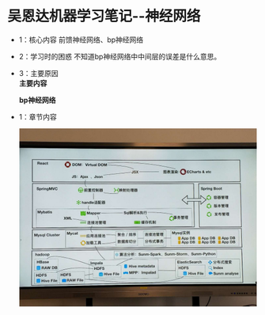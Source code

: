 # 吴恩达机器学习笔记--神经网络
* 1：核心内容
   前馈神经网络、bp神经网络
* 2：学习时的困惑
   不知道bp神经网络中中间层的误差是什么意思。
* 3：主要原因   
  **主要内容**





  **bp神经网络**

* 1：章节内容

  ![图片测试](https://github.com/pengxl8518/machine-learning-/blob/master/%E4%B8%89%E7%9B%9F%E5%A4%A7%E6%95%B0%E6%8D%AE%E6%A1%86%E6%9E%B6.jpg)

